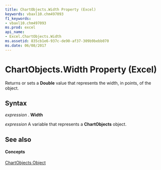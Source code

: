 ```yaml
---
title: ChartObjects.Width Property (Excel)
keywords: vbaxl10.chm497093
f1_keywords:
- vbaxl10.chm497093
ms.prod: excel
api_name:
- Excel.ChartObjects.Width
ms.assetid: 835cb1e6-937c-de90-af37-309b9bebb070
ms.date: 06/08/2017
---
```



# ChartObjects.Width Property (Excel)

Returns or sets a **Double** value that represents the width, in points, of the object.


## Syntax

 _expression_ . **Width**

 _expression_ A variable that represents a **ChartObjects** object.


## See also


#### Concepts


[ChartObjects Object](chartobjects-object-excel.md)

